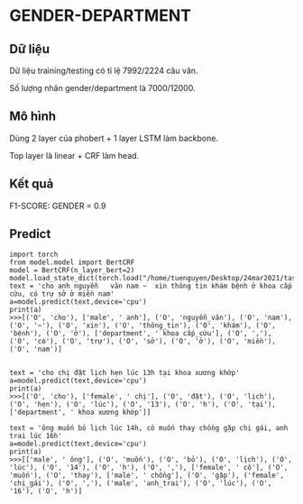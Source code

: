 # GENDER-DEPARTMENT

## Dữ liệu

Dữ liệu training/testing có tỉ lệ 7992/2224 câu văn.

Số lượng nhãn gender/department là 7000/12000.

## Mô hình 

Dùng 2 layer của phobert + 1 layer LSTM làm backbone.

Top layer là linear + CRF làm head.

## Kết quả 

F1-SCORE: GENDER = 0.9

## Predict 

```python3
import torch
from model.model import BertCRF
model = BertCRF(n_layer_bert=2)
model.load_state_dict(torch.load("/home/tuenguyen/Desktop/24mar2021/task_nlp/join_task_gender_department/checkpoints/vner_model.bin"))
text = 'cho anh nguyễn   văn nam ~  xin thông tin khám bệnh ở khoa cấp cứu, có trự sở ở miền nam'
a=model.predict(text,device='cpu')
print(a)
>>>[('O', 'cho'), ['male', ' anh'], ('O', 'nguyễn_văn'), ('O', 'nam'), ('O', '~'), ('O', 'xin'), ('O', 'thông_tin'), ('O', 'khám'), ('O', 'bệnh'), ('O', 'ở'), ['department', ' khoa cấp_cứu'], ('O', ','), ('O', 'có'), ('O', 'trự'), ('O', 'sở'), ('O', 'ở'), ('O', 'miền'), ('O', 'nam')]


text = 'cho chị đặt lịch hẹn lúc 13h tại khoa xương khớp'
a=model.predict(text,device='cpu')
print(a)
>>>[('O', 'cho'), ['female', ' chị'], ('O', 'đặt'), ('O', 'lịch'), ('O', 'hẹn'), ('O', 'lúc'), ('O', '13'), ('O', 'h'), ('O', 'tại'), ['department', ' khoa xương khớp']]

text = 'ông muốn bỏ lịch lúc 14h, cô muốn thay chồng gặp chị gái, anh trai lúc 16h'
a=model.predict(text,device='cpu')
print(a)
>>>[['male', ' ông'], ('O', 'muốn'), ('O', 'bỏ'), ('O', 'lịch'), ('O', 'lúc'), ('O', '14'), ('O', 'h'), ('O', ','), ['female', ' cô'], ('O', 'muốn'), ('O', 'thay'), ['male', ' chồng'], ('O', 'gặp'), ('female', 'chị_gái'), ('O', ','), ('male', 'anh_trai'), ('O', 'lúc'), ('O', '16'), ('O', 'h')]

```